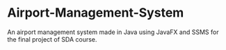 # Airport-Management-System
An airport management system made in Java using JavaFX and SSMS for the final project of SDA course.
